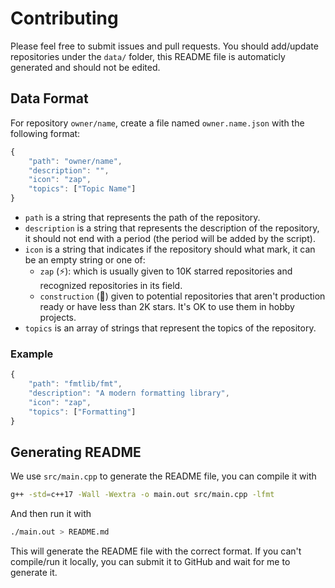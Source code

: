 # Contributing

Please feel free to submit issues and pull requests. You should add/update repositories under the `data/` folder, this README file is automaticly generated and should not be edited.

## Data Format

For repository `owner/name`, create a file named `owner.name.json` with the following format:

```js
{
	"path": "owner/name",
	"description": "",
	"icon": "zap",
	"topics": ["Topic Name"]
}
```

- `path` is a string that represents the path of the repository.
- `description` is a string that represents the description of the repository, it should not end with a period (the period will be added by the script).
- `icon` is a string that indicates if the repository should what mark, it can be an empty string or one of:
	- `zap` (:zap:): which is usually given to 10K starred repositories and recognized repositories in its field.
	- `construction` (:construction:) given to potential repositories that aren't production ready or have less than 2K stars. It's OK to use them in hobby projects.
- `topics` is an array of strings that represent the topics of the repository.

### Example

```js
{
	"path": "fmtlib/fmt",
	"description": "A modern formatting library",
	"icon": "zap",
	"topics": ["Formatting"]
}
```

## Generating README

We use `src/main.cpp` to generate the README file, you can compile it with

```bash
g++ -std=c++17 -Wall -Wextra -o main.out src/main.cpp -lfmt
```

And then run it with

```bash
./main.out > README.md
```

This will generate the README file with the correct format. If you can't compile/run it locally, you can submit it to GitHub and wait for me to generate it.

